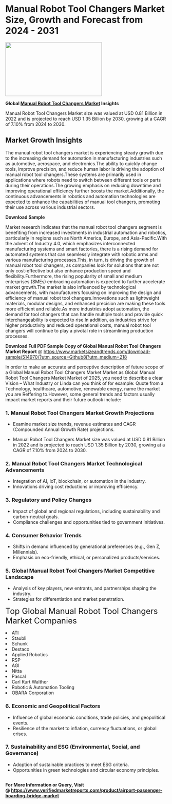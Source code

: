 <H1>Manual Robot Tool Changers Market Size, Growth and Forecast from 2024 - 2031</H1><img class="aligncenter size-medium wp-image-584254" src="https://thirdeyenews.in/wp-content/uploads/2024/09/Global-Market-Research-300x168.jpeg" alt="" width="300" height="168" /><p><strong>Global&nbsp;<a href="https://www.marketsizeandtrends.com/download-sample/514970/?utm_source=Github8j?utm_medium=218">Manual Robot Tool Changers Market</a> Insights</strong></p><p>Manual Robot Tool Changers Market size was valued at USD 0.81 Billion in 2022 and is projected to reach USD 1.35 Billion by 2030, growing at a CAGR of 7.10% from 2024 to 2030.</p><p><h2>Market Growth Insights</h2> <p>The manual robot tool changers market is experiencing steady growth due to the increasing demand for automation in manufacturing industries such as automotive, aerospace, and electronics.The ability to quickly change tools, improve precision, and reduce human labor is driving the adoption of manual robot tool changers.These systems are primarily used in applications where robots need to switch between different tools or parts during their operations.The growing emphasis on reducing downtime and improving operational efficiency further boosts the market.Additionally, the continuous advancements in robotics and automation technologies are expected to enhance the capabilities of manual tool changers, promoting their use across various industrial sectors.</p> <p><strong>Download Sample</strong></p> <p>Market research indicates that the manual robot tool changers segment is benefiting from increased investments in industrial automation and robotics, particularly in regions such as North America, Europe, and Asia-Pacific.With the advent of Industry 4.0, which emphasizes interconnected manufacturing systems and smart factories, there is a rising demand for automated systems that can seamlessly integrate with robotic arms and various manufacturing processes.This, in turn, is driving the growth of manual robot tool changers, as companies look for solutions that are not only cost-effective but also enhance production speed and flexibility.Furthermore, the rising popularity of small and medium enterprises (SMEs) embracing automation is expected to further accelerate market growth.The market is also influenced by technological advancements, with manufacturers focusing on improving the design and efficiency of manual robot tool changers.Innovations such as lightweight materials, modular designs, and enhanced precision are making these tools more efficient and reliable.As more industries adopt automation, the demand for tool changers that can handle multiple tools and provide quick interchangeability is expected to rise.In addition, as industries strive for higher productivity and reduced operational costs, manual robot tool changers will continue to play a pivotal role in streamlining production processes.<p><span class=""><strong>Download Full PDF Sample Copy of Global Manual Robot Tool Changers Market Report</strong> @ <a href="https://www.marketsizeandtrends.com/download-sample/514970/?utm_source=Github8j?utm_medium=218" target="_blank">https://www.marketsizeandtrends.com/download-sample/514970/?utm_source=Github8j?utm_medium=218</a></span></p><p>In order to make an accurate and perceptive description of future scope of a Global&nbsp;Manual Robot Tool Changers Market Market as Global&nbsp;Manual Robot Tool Changers Market Market of 2025, you need to describe a clear Vision &ndash; What Industry or Linda can you think of for example: Quote from a Technology, healthcare, automotive, renewable energy, name the market you are Reffering to.However, some general trends and factors usually impact market reports and their future outlook include:</p><h3>1.&nbsp;<strong>Manual Robot Tool Changers Market Growth Projections</strong></h3><ul><li>Examine market size trends, revenue estimates and CAGR (Compounded Annual Growth Rate) projections.</li><li><p>Manual Robot Tool Changers Market size was valued at USD 0.81 Billion in 2022 and is projected to reach USD 1.35 Billion by 2030, growing at a CAGR of 7.10% from 2024 to 2030.</p></li></ul><h3>2.&nbsp;<strong>Manual Robot Tool Changers Market Technological Advancements</strong></h3><ul><li>Integration of AI, IoT, blockchain, or automation in the industry.</li><li>Innovations driving cost reductions or improving efficiency.</li></ul><h3>3.&nbsp;<strong>Regulatory and Policy Changes</strong></h3><ul><li>Impact of global and regional regulations, including sustainability and carbon-neutral goals.</li><li>Compliance challenges and opportunities tied to government initiatives.</li></ul><h3>4.&nbsp;<strong>Consumer Behavior Trends</strong></h3><ul><li>Shifts in demand influenced by generational preferences (e.g., Gen Z, Millennials).</li><li>Emphasis on eco-friendly, ethical, or personalized products/services.</li></ul><h3>5.&nbsp;<strong>Global Manual Robot Tool Changers Market Competitive Landscape</strong></h3><ul><li>Analysis of key players, new entrants, and partnerships shaping the industry.</li><li>Strategies for differentiation and market penetration.</li></ul><p data-pm-slice="1 1 []"><span style="color: inherit; font-family: inherit; font-size: 25px;">Top Global Manual Robot Tool Changers Market Companies</span></p><div class="" data-test-id=""><p><li>ATI</li><li> Staubli</li><li> Schunk</li><li> Destaco</li><li> Applied Robotics</li><li> RSP</li><li> AGI</li><li> Nitta</li><li> Pascal</li><li> Carl Kurt Walther</li><li> Robotic & Automation Tooling</li><li> OBARA Corporation</li></p></div><h3>6.&nbsp;<strong>Economic and Geopolitical Factors</strong></h3><ul><li>Influence of global economic conditions, trade policies, and geopolitical events.</li><li>Resilience of the market to inflation, currency fluctuations, or global crises.</li></ul><h3>7.&nbsp;<strong>Sustainability and ESG (Environmental, Social, and Governance)</strong></h3><ul><li>Adoption of sustainable practices to meet ESG criteria.</li><li>Opportunities in green technologies and circular economy principles.</li></ul><h2><strong style="font-size: 14px;">For More Information or Query, Visit @&nbsp;</strong><a style="background-color: #ffffff; font-size: 14px;" href="https://www.marketsizeandtrends.com/report/manual-robot-tool-changers-market/" target="_blank">https://www.verifiedmarketreports.com/product/airport-passenger-boarding-bridge-market</a></h2>